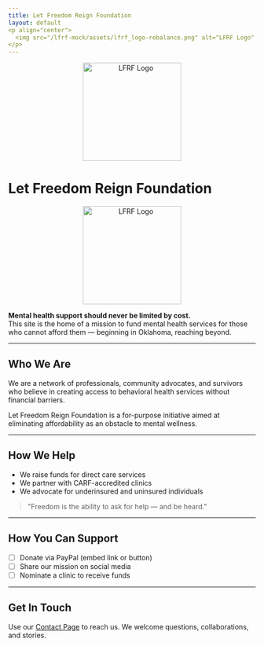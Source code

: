 ```yaml
---
title: Let Freedom Reign Foundation
layout: default
<p align="center">
  <img src="/lfrf-mock/assets/lfrf_logo-rebalance.png" alt="LFRF Logo" width="200"/>
</p>
---
```

<p align="center">
  <img src="/lfrf-mock/assets/lfrf_logo-rebalance.png" alt="LFRF Logo" width="200"/>
</p>

# Let Freedom Reign Foundation

<p align="center">
  <img src="/lfrf-mock/assets/lfrf_logo-rebalance.png" alt="LFRF Logo" width="200"/>
</p>

**Mental health support should never be limited by cost.**  
This site is the home of a mission to fund mental health services for those who cannot afford them — beginning in Oklahoma, reaching beyond.

---

## Who We Are

We are a network of professionals, community advocates, and survivors who believe in creating access to behavioral health services without financial barriers.

Let Freedom Reign Foundation is a for-purpose initiative aimed at eliminating affordability as an obstacle to mental wellness.

---

## How We Help

- We raise funds for direct care services  
- We partner with CARF-accredited clinics  
- We advocate for underinsured and uninsured individuals  

> "Freedom is the ability to ask for help — and be heard."

---

## How You Can Support

- [ ] Donate via PayPal (embed link or button)  
- [ ] Share our mission on social media  
- [ ] Nominate a clinic to receive funds  

---

## Get In Touch

Use our [Contact Page](/lfrf-mock/contact) to reach us. We welcome questions, collaborations, and stories.
